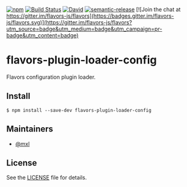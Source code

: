 [![npm](https://img.shields.io/npm/v/flavors-plugin-loader-config.svg)](https://www.npmjs.com/package/flavors-plugin-loader-config)
[![Build Status](https://travis-ci.org/flavors-js/flavors-plugin-loader-config.svg?branch=master)](https://travis-ci.org/flavors-js/flavors-plugin-loader-config)
[![David](https://img.shields.io/david/flavors-js/flavors-plugin-loader-config.svg)](https://david-dm.org/flavors-js/flavors-plugin-loader-config)
[![semantic-release](https://img.shields.io/badge/%20%20%F0%9F%93%A6%F0%9F%9A%80-semantic--release-e10079.svg)](https://github.com/semantic-release/semantic-release)
[![Join the chat at https://gitter.im/flavors-js/flavors](https://badges.gitter.im/flavors-js/flavors.svg)](https://gitter.im/flavors-js/flavors?utm_source=badge&utm_medium=badge&utm_campaign=pr-badge&utm_content=badge)

# flavors-plugin-loader-config

Flavors configuration plugin loader.

## Install

```text
$ npm install --save-dev flavors-plugin-loader-config
```

## Maintainers

- [@mxl](https://github.com/mxl)

## License

See the [LICENSE](https://github.com/flavors-js/flavors-plugin-loader-config/blob/master/LICENSE) file for details.

